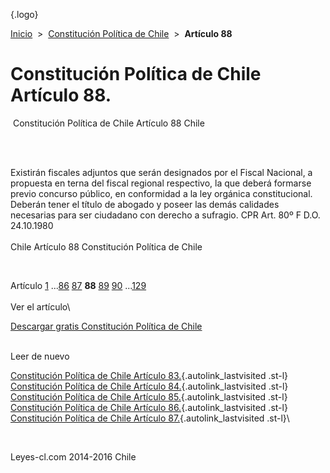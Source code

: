 <div class="wrapper">

[](/index.htm){.logo}
<div class="breadcrumbs">

[Inicio](/index.htm)  &gt;  [Constitución Política de
Chile](/constitucion_politica_de_chile.htm "Constitución Política de Chile")
 &gt;  **Artículo 88**

</div>

<div class="middle">

<div class="container">

Constitución Política de Chile\
Artículo 88.
===============================

<div id="goser">

</div>

﻿
Constitución Política de Chile Artículo 88 Chile

\
﻿
<div id="squareAds">

</div>

<div id="statya">

Existirán fiscales adjuntos que serán designados por el Fiscal Nacional,
a propuesta en terna del fiscal regional respectivo, la que deberá
formarse previo concurso público, en conformidad a la ley orgánica
constitucional. Deberán tener el título de abogado y poseer las demás
calidades necesarias para ser ciudadano con derecho a sufragio. CPR Art.
80º F D.O. 24.10.1980\
\
Chile Artículo 88 Constitución Política de Chile

</div>

﻿
<div id="ads1">

</div>

<div class="breadstat">

Artículo
[1](/constitucion_politica_de_chile/1.htm) ...[86](/constitucion_politica_de_chile/86.htm) [87](/constitucion_politica_de_chile/87.htm) **88** [89](/constitucion_politica_de_chile/89.htm) [90](/constitucion_politica_de_chile/90.htm) ...[129](/constitucion_politica_de_chile/129.htm) \
\
Ver el artículo\

</div>

[Descargar gratis Constitución Política de
Chile](/constitucion_politica_de_chile/download.htm "Descargar gratis Constitución Política de Chile")
﻿
<div style="clear: left">

</div>

\
Leer de nuevo

[Constitución Política de Chile Artículo
83.](/constitucion_politica_de_chile/83.htm){.autolink_lastvisited
.st-l} [Constitución Política de Chile Artículo
84.](/constitucion_politica_de_chile/84.htm){.autolink_lastvisited
.st-l} [Constitución Política de Chile Artículo
85.](/constitucion_politica_de_chile/85.htm){.autolink_lastvisited
.st-l} [Constitución Política de Chile Artículo
86.](/constitucion_politica_de_chile/86.htm){.autolink_lastvisited
.st-l} [Constitución Política de Chile Artículo
87.](/constitucion_politica_de_chile/87.htm){.autolink_lastvisited
.st-l}\

</div>

﻿
<div id="LeftAds">

</div>

</div>

Leyes-cl.com 2014-2016 Chile

</div>
